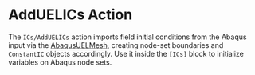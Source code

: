 # AddUELICs Action

The `ICs/AddUELICs` action imports field initial conditions from the Abaqus input via the
[AbaqusUELMesh](mesh/AbaqusUELMesh.md), creating node-set boundaries and `ConstantIC` objects
accordingly. Use it inside the `[ICs]` block to initialize variables on Abaqus node sets.
